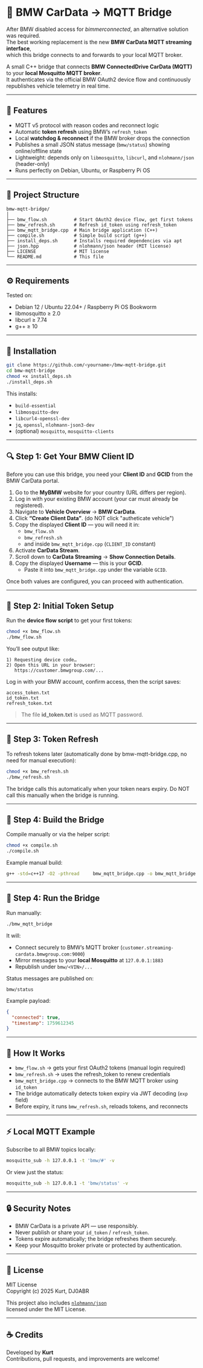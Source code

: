 # 🚗 BMW CarData → MQTT Bridge

After BMW disabled access for *bimmerconnected*, an alternative solution was required.  
The best working replacement is the new **BMW CarData MQTT streaming interface**,  
which this bridge connects to and forwards to your local MQTT broker.

A small C++ bridge that connects **BMW ConnectedDrive CarData (MQTT)** to your **local Mosquitto MQTT broker**.  
It authenticates via the official BMW OAuth2 device flow and continuously republishes vehicle telemetry in real time.

---

## 🧩 Features

- MQTT v5 protocol with reason codes and reconnect logic  
- Automatic **token refresh** using BMW’s `refresh_token`  
- Local **watchdog & reconnect** if the BMW broker drops the connection  
- Publishes a small JSON status message (`bmw/status`) showing online/offline state  
- Lightweight: depends only on `libmosquitto`, `libcurl`, and `nlohmann/json` (header-only)  
- Runs perfectly on Debian, Ubuntu, or Raspberry Pi OS  

---

## 🧱 Project Structure

```
bmw-mqtt-bridge/
│
├── bmw_flow.sh          # Start OAuth2 device flow, get first tokens
├── bmw_refresh.sh       # Refresh id_token using refresh_token
├── bmw_mqtt_bridge.cpp  # Main bridge application (C++)
├── compile.sh           # Simple build script (g++)
├── install_deps.sh      # Installs required dependencies via apt
├── json.hpp             # nlohmann/json header (MIT license)
├── LICENSE              # MIT license
└── README.md            # This file
```

---

## ⚙️ Requirements

Tested on:
- Debian 12 / Ubuntu 22.04+ / Raspberry Pi OS Bookworm
- libmosquitto ≥ 2.0
- libcurl ≥ 7.74
- g++ ≥ 10

---

## 🧰 Installation

```bash
git clone https://github.com/<yourname>/bmw-mqtt-bridge.git
cd bmw-mqtt-bridge
chmod +x install_deps.sh
./install_deps.sh
```

This installs:
- `build-essential`
- `libmosquitto-dev`
- `libcurl4-openssl-dev`
- `jq`, `openssl`, `nlohmann-json3-dev`
- (optional) `mosquitto`, `mosquitto-clients`

---

## 🔍 Step 1: Get Your BMW Client ID

Before you can use this bridge, you need your **Client ID** and **GCID** from the BMW CarData portal.

1. Go to the **MyBMW** website for your country (URL differs per region).  
2. Log in with your existing BMW account (your car must already be registered).  
3. Navigate to **Vehicle Overview** → **BMW CarData**.  
4. Click **“Create Client Data”**.  (do NOT click "autheticate vehicle")
5. Copy the displayed **Client ID** — you will need it in:
   - `bmw_flow.sh`  
   - `bmw_refresh.sh`  
   - and inside `bmw_mqtt_bridge.cpp` (`CLIENT_ID` constant)
6. Activate **CarData Stream**.  
7. Scroll down to **CarData Streaming** → **Show Connection Details**.  
8. Copy the displayed **Username** — this is your **GCID**.  
   - Paste it into `bmw_mqtt_bridge.cpp` under the variable `GCID`.

Once both values are configured, you can proceed with authentication.

---

## 🔑 Step 2: Initial Token Setup

Run the **device flow script** to get your first tokens:

```bash
chmod +x bmw_flow.sh
./bmw_flow.sh
```

You’ll see output like:
```
1) Requesting device code…
2) Open this URL in your browser:
   https://customer.bmwgroup.com/...
```

Log in with your BMW account, confirm access, then the script saves:
```
access_token.txt
id_token.txt
refresh_token.txt
```

> The file **id_token.txt** is used as MQTT password.

---

## 🔁 Step 3: Token Refresh

To refresh tokens later (automatically done by bmw-mqtt-bridge.cpp, no need for manual execution):

```bash
chmod +x bmw_refresh.sh
./bmw_refresh.sh
```

The bridge calls this automatically when your token nears expiry. Do NOT call this manually when the bridge is running.

---

## 🚀 Step 4: Build the Bridge

Compile manually or via the helper script:

```bash
chmod +x compile.sh
./compile.sh
```

Example manual build:
```bash
g++ -std=c++17 -O2 -pthread     bmw_mqtt_bridge.cpp -o bmw_mqtt_bridge     -lmosquitto -lcurl
```

---

## 🔌 Step 4: Run the Bridge

Run manually:
```bash
./bmw_mqtt_bridge
```

It will:
- Connect securely to BMW’s MQTT broker (`customer.streaming-cardata.bmwgroup.com:9000`)
- Mirror messages to your **local Mosquitto** at `127.0.0.1:1883`
- Republish under `bmw/<VIN>/...`

Status messages are published on:
```
bmw/status
```

Example payload:
```json
{
  "connected": true,
  "timestamp": 1759612345
}
```

---

## 🧠 How It Works

- `bmw_flow.sh` → gets your first OAuth2 tokens (manual login required)
- `bmw_refresh.sh` → uses the refresh_token to renew credentials
- `bmw_mqtt_bridge.cpp` → connects to the BMW MQTT broker using `id_token`
- The bridge automatically detects token expiry via JWT decoding (`exp` field)
- Before expiry, it runs `bmw_refresh.sh`, reloads tokens, and reconnects

---

## ⚡ Local MQTT Example

Subscribe to all BMW topics locally:
```bash
mosquitto_sub -h 127.0.0.1 -t 'bmw/#' -v
```

Or view just the status:
```bash
mosquitto_sub -h 127.0.0.1 -t 'bmw/status' -v
```

---

## 🔒 Security Notes

- BMW CarData is a private API — use responsibly.  
- Never publish or share your `id_token` / `refresh_token`.  
- Tokens expire automatically; the bridge refreshes them securely.  
- Keep your Mosquitto broker private or protected by authentication.  

---

## 🧾 License

MIT License  
Copyright (c) 2025 Kurt, DJ0ABR

This project also includes [`nlohmann/json`](https://github.com/nlohmann/json)  
licensed under the MIT License.

---

## ☕ Credits

Developed by **Kurt**  
Contributions, pull requests, and improvements are welcome!  
